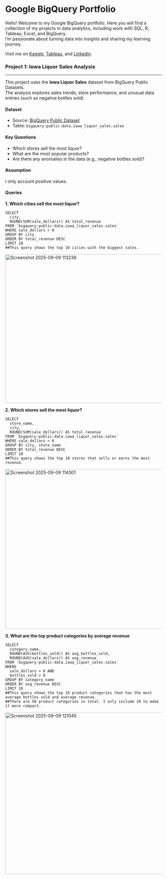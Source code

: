 # Google BigQuery Portfolio

Hello! Welcome to my Google BigQuery portfolio. Here you will find a collection of my projects in data analytics, including work with SQL, R, Tableau, Excel, and BigQuery.  
I’m passionate about turning data into insights and sharing my learning journey.

Visit me on [Kaggle](https://www.kaggle.com/vionamillian), [Tableau](https://public.tableau.com/app/profile/viona.millian/vizzes), and [Linkedin](https://www.linkedin.com/in/viona-millian/).

### Project 1: Iowa Liquor Sales Analysis
---

This project uses the **Iowa Liquor Sales** dataset from BigQuery Public Datasets.  
The analysis explores sales trends, store performance, and unusual data entries (such as negative bottles sold).

#### Dataset
- Source: [BigQuery Public Dataset](https://console.cloud.google.com/marketplace/details/iowa-department-of-commerce/iowa-liquor-sales)  
- Table: `bigquery-public-data.iowa_liquor_sales.sales`

#### Key Questions
- Which stores sell the most liquor?
- What are the most popular products?
- Are there any anomalies in the data (e.g., negative bottles sold)?

#### Assumption
I only account positive values. 

#### Queries
**1. Which cities sell the most liquor?**
   
```
SELECT 
  city,
  ROUND(SUM(sale_dollars)) AS total_revenue
FROM `bigquery-public-data.iowa_liquor_sales.sales`
WHERE sale_dollars > 0
GROUP BY city
ORDER BY total_revenue DESC
LIMIT 10
##This query shows the top 10 cities with the biggest sales.
```

<img width="1406" height="478" alt="Screenshot 2025-09-09 113238" src="https://github.com/user-attachments/assets/be32292e-bae8-40b5-9c89-65d9c07420d0" />


**2. Which stores sell the most liquor?**

```
SELECT 
  store_name,
  city,
  ROUND(SUM(sale_dollars)) AS total_revenue
FROM `bigquery-public-data.iowa_liquor_sales.sales`
WHERE sale_dollars > 0
GROUP BY city, store_name
ORDER BY total_revenue DESC
LIMIT 10
##This query shows the top 10 stores that sells or earns the most revenue. 
```

<img width="1404" height="513" alt="Screenshot 2025-09-09 114301" src="https://github.com/user-attachments/assets/99f813d4-acf2-4096-bd6b-74903f6e0174" />

**3. What are the top product categories by average revenue**

```
SELECT 
  category_name,
  ROUND(AVG(bottles_sold)) AS avg_bottles_sold,
  ROUND(AVG(sale_dollars)) AS avg_revenue
FROM `bigquery-public-data.iowa_liquor_sales.sales`
WHERE 
  sale_dollars > 0 AND
  bottles_sold > 0
GROUP BY category_name
ORDER BY avg_revenue DESC
LIMIT 10
##This query shows the top 10 product categories that has the most average bottles sold and average revenue.
##There are 50 product categories in total. I only include 10 to make it more compact.
```

<img width="1403" height="519" alt="Screenshot 2025-09-09 121045" src="https://github.com/user-attachments/assets/ced2de13-b780-49ad-bba7-679e8d5f9b47" />
